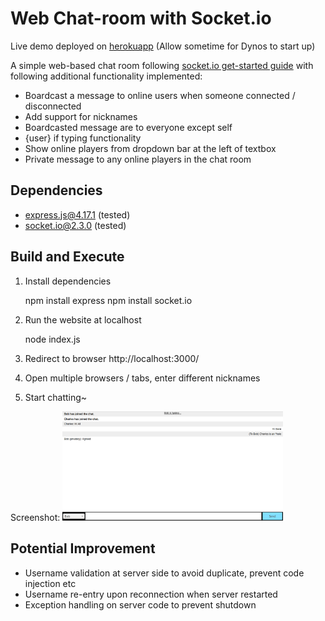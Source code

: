 # Web Chat-room with Socket.io

Live demo deployed on [herokuapp](http://liao-tian-shi.herokuapp.com/) (Allow sometime for Dynos to start up)

A simple web-based chat room following [socket.io get-started guide](https://socket.io/get-started/chat/)
with following additional functionality implemented:
* Boardcast a message to online users when someone connected / disconnected
* Add support for nicknames
* Boardcasted message are to everyone except self
* {user} if typing functionality
* Show online players from dropdown bar at the left of textbox
* Private message to any online players in the chat room

## Dependencies
- express.js@4.17.1 (tested)
- socket.io@2.3.0 (tested)

## Build and Execute
1. Install dependencies

    npm install express
    npm install socket.io

2. Run the website at localhost

    node index.js

3. Redirect to browser http://localhost:3000/
4. Open multiple browsers / tabs, enter different nicknames
5. Start chatting~

Screenshot:
<img src="screenshot.png" alt="Screenshot" width="70%">


## Potential Improvement
* Username validation at server side to avoid duplicate, prevent code injection etc
* Username re-entry upon reconnection when server restarted
* Exception handling on server code to prevent shutdown
